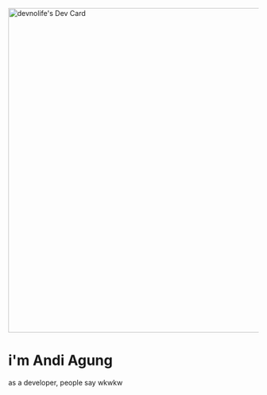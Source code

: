 <a href="https://app.daily.dev/devnolife_"><img src="https://api.daily.dev/devcards/v2/niwwS9fB7WigvW6sAPRSR.png?type=wide&r=b0f" width="652" alt="devnolife's Dev Card"/></a>

i'm Andi Agung
==================================================================================================================================
as a developer, people say wkwkw

